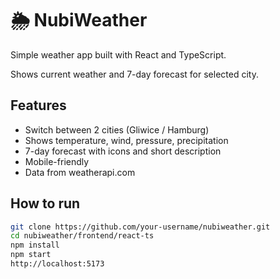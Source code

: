# 🌦️ NubiWeather

Simple weather app built with React and TypeScript.

Shows current weather and 7-day forecast for selected city.

## Features

- Switch between 2 cities (Gliwice / Hamburg)
- Shows temperature, wind, pressure, precipitation
- 7-day forecast with icons and short description
- Mobile-friendly
- Data from weatherapi.com

## How to run

```bash
git clone https://github.com/your-username/nubiweather.git
cd nubiweather/frontend/react-ts
npm install
npm start
http://localhost:5173
